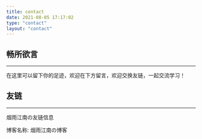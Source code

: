 ```yaml
---
title: contact
date: 2021-08-05 17:17:02
type: "contact"
layout: "contact"
---
```



## 畅所欲言

---
在这里可以留下你的足迹，欢迎在下方留言，欢迎交换友链，一起交流学习！

## 友链

---
烟雨江南の友链信息

博客名称: 烟雨江南の博客
